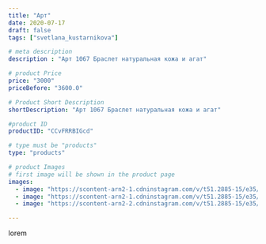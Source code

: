```yaml
---
title: "Арт"
date: 2020-07-17
draft: false
tags: ["svetlana_kustarnikova"]

# meta description
description : "Арт 1067 Браслет натуральная кожа и агат"

# product Price
price: "3000"
priceBefore: "3600.0"

# Product Short Description
shortDescription: "Арт 1067 Браслет натуральная кожа и агат"

#product ID
productID: "CCvFRRBIGcd"

# type must be "products"
type: "products"

# product Images
# first image will be shown in the product page
images:
  - image: "https://scontent-arn2-1.cdninstagram.com/v/t51.2885-15/e35/108363399_752181948862312_2861805502855307830_n.jpg?_nc_ht=scontent-arn2-1.cdninstagram.com&_nc_cat=104&_nc_ohc=w8DNKNyVGNcAX84YPmg&se=7&tp=1&oh=b02e56b1767046c0411684da95e0b8db&oe=60612B00&ig_cache_key=MjM1NTEyNDMwMDAyMDk2MTA1MA%3D%3D.2"
  - image: "https://scontent-arn2-1.cdninstagram.com/v/t51.2885-15/e35/106293440_2770508293183941_7492553364998999379_n.jpg?_nc_ht=scontent-arn2-1.cdninstagram.com&_nc_cat=109&_nc_ohc=93Mx4tNmyaIAX_Vg06T&se=7&tp=1&oh=cb09dbce28b6cacd52917c4ad92a9822&oe=605E5C71&ig_cache_key=MjM1NTEyNDMwMDA1NDMzMzg1Mw%3D%3D.2"
  - image: "https://scontent-arn2-2.cdninstagram.com/v/t51.2885-15/e35/109417703_274588303802928_6352167787916031767_n.jpg?_nc_ht=scontent-arn2-2.cdninstagram.com&_nc_cat=100&_nc_ohc=GRo0psGmWFIAX8aYrfI&se=8&tp=1&oh=23f5d12d03b28d183b5e459256b2ca19&oe=605FB20A&ig_cache_key=MjM1NTEyNDMwMDA0NjAwMzY1NQ%3D%3D.2"

---
```

lorem
